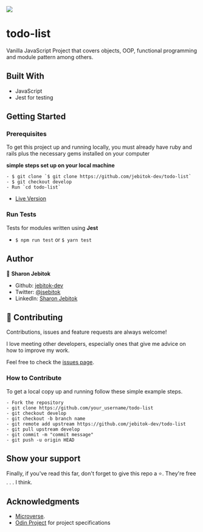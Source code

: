 ![](https://img.shields.io/badge/Microverse-blueviolet)

# todo-list
Vanilla JavaScript Project that covers objects, OOP, functional programming and module pattern among others.

## Built With

- JavaScript
- Jest for testing

## Getting Started

### Prerequisites

To get this project up and running locally, you must already have ruby and rails plus the necessary gems installed on your computer

**simple steps set up on your local machine**

```
- $ git clone `$ git clone https://github.com/jebitok-dev/todo-list`
- $ git checkout develop
- Run `cd todo-list`
```

- [Live Version](https://todo-list-vjs.netlify.app/)

### Run Tests
Tests for modules written using **Jest**
- ``$ npm run test`` or ``$ yarn test``

## Author

👤 **Sharon Jebitok**

- Github: [jebitok-dev](https://github.com/jebitok-dev)
- Twitter: [@jsebitok](https://twitter.com/jsebitok)
- LinkedIn: [Sharon Jebitok](https://www.linkedin.com/in/sharon-jebitok/)

## 🤝 Contributing

Contributions, issues and feature requests are always welcome!

I love meeting other developers, especially ones that give me advice on how to improve my work.

Feel free to check the [issues page](https://github.com/jebitok-dev/todo-list).

### How to Contribute

To get a local copy up and running follow these simple example steps.

```
- Fork the repository
- git clone https://github.com/your_username/todo-list
- git checkout develop
- git checkout -b branch name
- git remote add upstream https://github.com/jebitok-dev/todo-list
- git pull upstream develop
- git commit -m "commit message"
- git push -u origin HEAD
```

## Show your support

Finally, if you've read this far, don't forget to give this repo a ⭐️. They're free . . . I think.

## Acknowledgments

- [Microverse](https://microverse.org).
- [Odin Project](https://www.theodinproject.com/paths/full-stack-javascript/courses/javascript/lessons/todo-list) for project specifications
